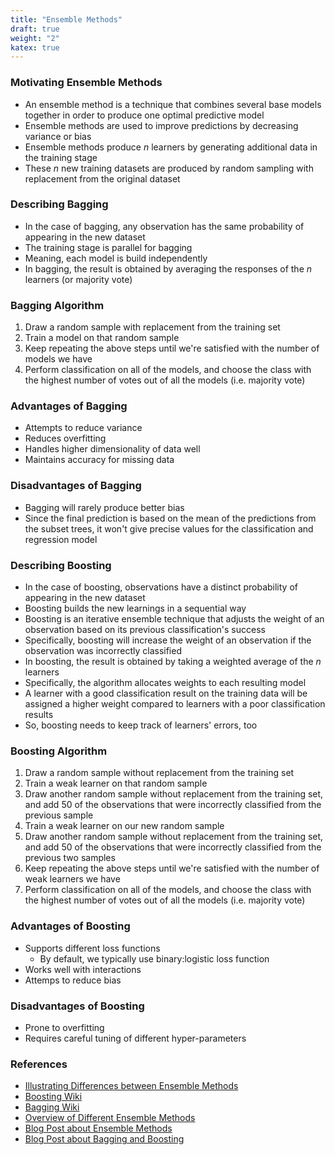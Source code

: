 ```yaml
---
title: "Ensemble Methods"
draft: true
weight: "2"
katex: true
---
```


### Motivating Ensemble Methods
- An ensemble method is a technique that combines several base models together in order to produce one optimal predictive model
- Ensemble methods are used to improve predictions by decreasing variance or bias
- Ensemble methods produce $n$ learners by generating additional data in the training stage
- These $n$ new training datasets are produced by random sampling with replacement from the original dataset

### Describing Bagging
- In the case of bagging, any observation has the same probability of appearing in the new dataset
- The training stage is parallel for bagging
- Meaning, each model is build independently
- In bagging, the result is obtained by averaging the responses of the $n$ learners (or majority vote)

### Bagging Algorithm
1. Draw a random sample with replacement from the training set
2. Train a model on that random sample
3. Keep repeating the above steps until we're satisfied with the number of models we have
4. Perform classification on all of the models, and choose the class with the highest number of votes out of all the models (i.e. majority vote)

### Advantages of Bagging
- Attempts to reduce variance
- Reduces overfitting
- Handles higher dimensionality of data well
- Maintains accuracy for missing data

### Disadvantages of Bagging
- Bagging will rarely produce better bias
- Since the final prediction is based on the mean of the predictions from the subset trees, it won't give precise values for the classification and regression model

### Describing Boosting
- In the case of boosting, observations have a distinct probability of appearing in the new dataset
- Boosting builds the new learnings in a sequential way
- Boosting is an iterative ensemble technique that adjusts the weight of an observation based on its previous classification's success
- Specifically, boosting will increase the weight of an observation if the observation was incorrectly classified
- In boosting, the result is obtained by taking a weighted average of the $n$ learners
- Specifically, the algorithm allocates weights to each resulting model
- A learner with a good classification result on the training data will be assigned a higher weight compared to learners with a poor classification results
- So, boosting needs to keep track of learners' errors, too

### Boosting Algorithm
1. Draw a random sample without replacement from the training set
2. Train a weak learner on that random sample
3. Draw another random sample without replacement from the training set, and add $50%$ of the observations that were incorrectly classified from the previous sample
4. Train a weak learner on our new random sample
5. Draw another random sample without replacement from the training set, and add $50%$ of the observations that were incorrectly classified from the previous two samples
6. Keep repeating the above steps until we're satisfied with the number of weak learners we have
7. Perform classification on all of the models, and choose the class with the highest number of votes out of all the models (i.e. majority vote)

### Advantages of Boosting
- Supports different loss functions
	- By default, we typically use binary:logistic loss function
- Works well with interactions
- Attemps to reduce bias

### Disadvantages of Boosting
- Prone to overfitting
- Requires careful tuning of different hyper-parameters

### References
- [Illustrating Differences between Ensemble Methods](https://quantdare.com/what-is-the-difference-between-bagging-and-boosting/)
- [Boosting Wiki](https://en.wikipedia.org/wiki/Boosting_(machine_learning))
- [Bagging Wiki](https://en.wikipedia.org/wiki/Bootstrap_aggregating)
- [Overview of Different Ensemble Methods](https://stats.stackexchange.com/questions/18891/bagging-boosting-and-stacking-in-machine-learning)
- [Blog Post about Ensemble Methods](https://blog.statsbot.co/ensemble-learning-d1dcd548e936)
- [Blog Post about Bagging and Boosting](https://analyticsindiamag.com/primer-ensemble-learning-bagging-boosting/)
